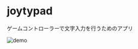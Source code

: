 # joytypad
ゲームコントローラーで文字入力を行うためのアプリ

![demo](https://raw.github.com/wiki/yazooT/joytypad/images/joytypad.gif)
